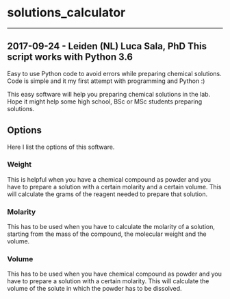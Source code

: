 # solutions_calculator
---
 2017-09-24 - Leiden (NL) 
 Luca Sala, PhD
 This script works with Python 3.6
---
Easy to use Python code to avoid errors while preparing chemical solutions.  Code is simple and it my first attempt with programming and Python :)

This easy software will help you preparing chemical solutions in the lab.  Hope it might help some high school, BSc or MSc students preparing solutions.

## Options

Here I list the options of this software.

### Weight

This is helpful when you have a chemical compound as powder and you have to prepare a solution with a certain molarity and a certain volume. This will calculate the grams of the reagent needed to prepare that solution.

### Molarity

This has to be used when you have to calculate the molarity of a solution, starting from the mass of the compound, the molecular weight and the volume.

### Volume

This has to be used when you have chemical compound as powder and you have to prepare a solution with a certain molarity. This will calculate the volume of the solute in which the powder has to be dissolved.
